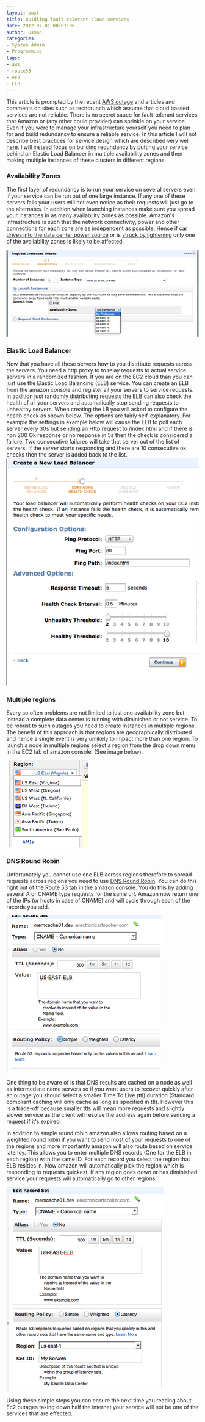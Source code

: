 ```yaml
--- 
layout: post
title: Buidling fault-tolerant cloud services
date: 2012-07-01 00:07:06
author: usman
categories: 
- System Admin
- Programming
tags:
- aws
- route53
- ec2
- ELB
---
```


This article is prompted by the recent [AWS outage](http://online.wsj.com/article/SB10001424052702304058404577498862386335838.html?mod=googlenews_wsj) and articles and comments on sites such as techcrunch which assume that cloud bassed services are not reliable. There is no secret sauce for fault-tolerant services that Amazon or (any other could provider) can sprinkle on your service. Even if you were to manage your infrastructure yourself you need to plan for and build redundancy to ensure a reliable service. In this article I will not describe best practices for service design which are described very well [here](http://www.twilio.com/engineering/2011/04/22/why-twilio-wasnt-affected-by-todays-aws-issues/). I will instead focus on building redundancy by putting your service behind an Elastic Load Balancer in multiple availability zones and then making multiple instances of these clusters in different regions.  

### Availability Zones
The first layer of redundancy is to run your service on several servers even if your service can be run out of one large instance. If any one of these servers fails your users will not even notice as their requests will just go to the alternates. In addition when launching instances make sure you spread your instances in as many availability zones as possible. Amazon's infrastructure is such that the network connectivity, power and other connections for each zone are as independent as possible. Hence if [car drives into the data center power source](http://www.datacenterknowledge.com/archives/2010/05/13/car-crash-triggers-amazon-power-outage/) or is [struck by lightening](http://www.readwriteweb.com/cloud/2011/08/amazons-ireland-services-still.php) only one of the availability zones is likely to be affected. 

![avalability zone](/assets/images/availability_zone.png)

### Elastic Load Balancer
Now that you have all these servers how to you distribute requests across the servers. You need a http proxy to to relay requests to actual service servers in a randomized fashion. If you are on the EC2 cloud than you can just use the Elastic Load Balancing (ELB) service. You can create an ELB from the amazon console and register all your servers to service requests. In addition just randomly distributing requests the ELB can also check the health of all your servers and automatically stop sending requests to unhealthy servers. When creating the LB you will asked to configure the health check as shown below. The options are fairly self-explanatory. For example the settings in example below will cause the ELB to poll each server every 30s but sending an Http request to /index.html and if there is non 200 Ok response or no response in 5s then the check is considered a failure. Two consecutive failures will take that server out of the list of servers. If the server starts responding and there are 10 consecutive ok checks then the server is added back to the list.  
![health check](/assets/images/healthcheck.png)

### Multiple regions

Every so often problems are not limited to just one availability zone but instead a complete data center is running with diminished or not service. To be robust to such outages you need to create instances in multiple regions. The benefit of this approach is that regions are geographically distributed and hence a single event is very unlikely to impact more than one region. To launch a node in multiple regions select a region from the drop down menu in the EC2 tab of amazon console. (See image below).

![region](/assets/images/region.png)

### DNS Round Robin
Unfortunately you cannot use one ELB across regions therefore to spread requests across regions you need to use [DNS Round Robin](http://en.wikipedia.org/wiki/Round-robin_DNS).
You can do this right out of the Route 53 tab in the amazon console. You do this by adding several A or CNAME type requests for the same url. Amazon now return one of the IPs (or hosts in case of CNAME) and will cycle through each of the records you add.  

![region](/assets/images/dns_simple.png)

One thing to be aware of is that DNS results are cached on a node as well as intermediate name servers so if you want users to recover quickly after an outage you should select a smaller Time To Live (ttl) duration (Standard compliant caching will only cache as long as specified in ttl). However this is a trade-off because smaller ttls will mean more requests and slightly slower service as the client will resolve the address again before sending a request if it's expired. 

In addition to simple round robin amazon also allows routing based on a weighted round robin if you want to send most of your requests to one of the regions and more importantly amazon will also route based on service latency. This allows you to enter multiple DNS records (One for the ELB in each region) with the same ID. For each record you select the region that ELB resides in. Now amazon will automatically pick the region which is responding to requests quickest. If any region goes down or has diminished service your requests will automatically go to other regions.

![region](/assets/images/dns-latency.png)

Using these simple steps you can ensure the next time you reading about Ec2 outages taking down half the internet your service will not be one of the services that are effected. 